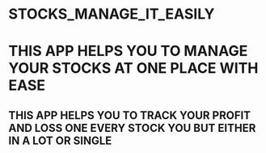 # STOCKS_MANAGE_IT_EASILY

# THIS APP HELPS YOU TO MANAGE YOUR STOCKS AT ONE PLACE WITH EASE

## THIS APP HELPS YOU TO TRACK YOUR PROFIT AND LOSS ONE EVERY STOCK YOU BUT EITHER IN A LOT OR SINGLE
